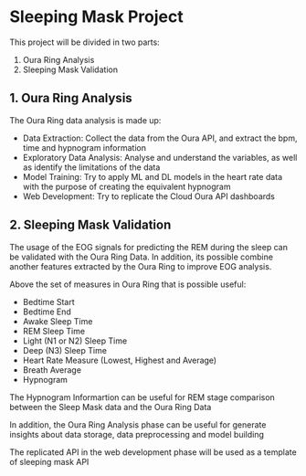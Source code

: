 # Sleeping Mask Project

This project will be divided in two parts:
  1. Oura Ring Analysis
  2. Sleeping Mask Validation

## 1. Oura Ring Analysis

The Oura Ring data analysis is made up:
  - Data Extraction: Collect the data from the Oura API, and extract the bpm, time and hypnogram information
  - Exploratory Data Analysis: Analyse and understand the variables, as well as identify the limitations of the data
  - Model Training: Try to apply ML and DL models in the heart rate data with the purpose of creating the equivalent hypnogram
  - Web Development: Try to replicate the Cloud Oura API dashboards   

## 2. Sleeping Mask Validation

The usage of the EOG signals for predicting the REM during the sleep can be validated with the Oura Ring Data. In addition, its possible combine another features extracted by the Oura Ring to improve EOG analysis. 

Above the set of measures in Oura Ring that is possible useful:
  - Bedtime Start
  - Bedtime End
  - Awake Sleep Time
  - REM Sleep Time
  - Light (N1 or N2) Sleep Time
  - Deep (N3) Sleep Time
  - Heart Rate Measure (Lowest, Highest and Average)
  - Breath Average
  - Hypnogram

The Hypnogram Informartion can be useful for REM stage comparison between the Sleep Mask data and the Oura Ring Data

In addition, the Oura Ring Analysis phase can be useful for generate insights about data storage, data preprocessing and model building

The replicated API in the web development phase will be used as a template of sleeping mask API
